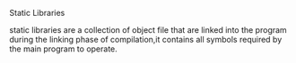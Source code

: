 Static Libraries

static libraries are a collection of object file that are linked 
into the program during the linking phase of compilation,it contains 
all symbols required by the main program to operate.
